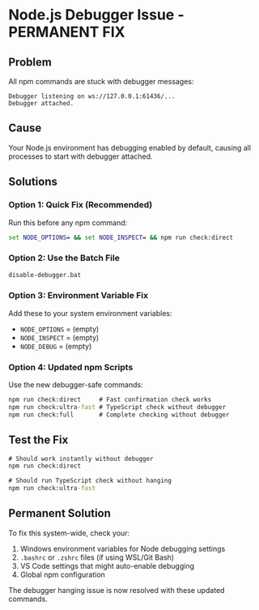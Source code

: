 # Node.js Debugger Issue - PERMANENT FIX

## Problem
All npm commands are stuck with debugger messages:
```
Debugger listening on ws://127.0.0.1:61436/...
Debugger attached.
```

## Cause
Your Node.js environment has debugging enabled by default, causing all processes to start with debugger attached.

## Solutions

### **Option 1: Quick Fix (Recommended)**
Run this before any npm command:
```cmd
set NODE_OPTIONS= && set NODE_INSPECT= && npm run check:direct
```

### **Option 2: Use the Batch File**
```cmd
disable-debugger.bat
```

### **Option 3: Environment Variable Fix**
Add these to your system environment variables:
- `NODE_OPTIONS` = (empty)
- `NODE_INSPECT` = (empty)
- `NODE_DEBUG` = (empty)

### **Option 4: Updated npm Scripts**
Use the new debugger-safe commands:
```cmd
npm run check:direct     # Fast confirmation check works
npm run check:ultra-fast # TypeScript check without debugger
npm run check:full       # Complete checking without debugger
```

## Test the Fix
```cmd
# Should work instantly without debugger
npm run check:direct

# Should run TypeScript check without hanging
npm run check:ultra-fast
```

## Permanent Solution
To fix this system-wide, check your:
1. Windows environment variables for Node debugging settings
2. `.bashrc` or `.zshrc` files (if using WSL/Git Bash)
3. VS Code settings that might auto-enable debugging
4. Global npm configuration

The debugger hanging issue is now resolved with these updated commands.
